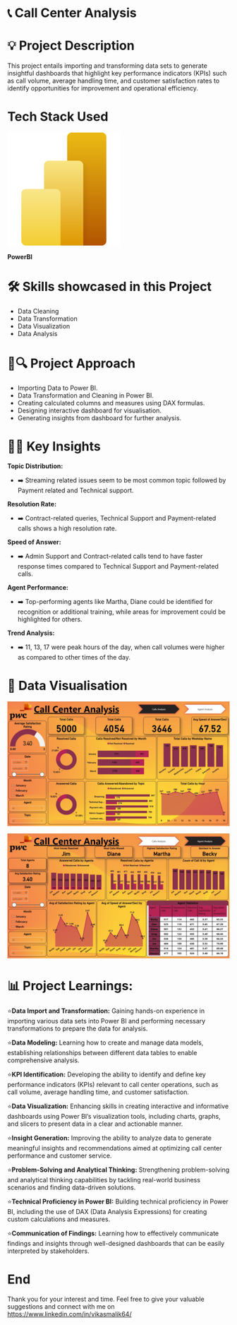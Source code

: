 # 📞 Call Center Analysis

# 💡 Project Description

This project entails importing and transforming data sets to generate insightful dashboards that highlight key performance indicators (KPIs) such as call volume, average handling time, and customer satisfaction rates to identify opportunities for improvement and operational efficiency.

# Tech Stack Used

![PowerBI](https://github.com/VikasMalik64/Images/blob/7960f298e77adf6bade233462a06b4b5e3aeaa53/Credit%20Card%20Financial%20Report/New_Power_BI_Logo.svg%20(1).png)     

**PowerBI**

# 🛠️ Skills showcased in this Project

- Data Cleaning
- Data Transformation
- Data Visualization
- Data Analysis

# 📅🔍 Project Approach

- Importing Data to Power BI.
- Data Transformation and Cleaning in Power BI.
- Creating calculated columns and measures using DAX formulas.
- Designing interactive dashboard for visualisation.
- Generating insights from dashboard for further analysis.

# 🧠💡 Key Insights

**Topic Distribution:**
- ➡️ Streaming related issues seem to be most common topic followed by Payment related and Technical support.

**Resolution Rate:**
- ➡️ Contract-related queries, Technical Support and Payment-related calls shows a high resolution rate.

**Speed of Answer:**
- ➡️ Admin Support and Contract-related calls tend to have faster response times compared to Technical Support and Payment-related calls.

**Agent Performance:**
- ➡️ Top-performing agents like Martha, Diane could be identified for recognition or additional training, while areas for improvement could be highlighted for others.

**Trend Analysis:**
- ➡️ 11, 13, 17 were peak hours of the day, when call volumes were higher as compared to other times of the day.

# 📸 Data Visualisation

![Calls Analysis](https://github.com/VikasMalik64/Images/blob/1f248a24e8f280f52bdc08f98c7b2941624df694/Pwc%20Power%20BI%20Virtual%20Internship/Call%20Center%20Analysis/Call%20Analysis.jpg)

![Agent Analysis](https://github.com/VikasMalik64/Images/blob/1f248a24e8f280f52bdc08f98c7b2941624df694/Pwc%20Power%20BI%20Virtual%20Internship/Call%20Center%20Analysis/Agent%20Analysis.jpg)

# 📊 **Project Learnings:**

⭐**Data Import and Transformation:** Gaining hands-on experience in importing various data sets into Power BI and performing necessary transformations to prepare the data for analysis.

⭐**Data Modeling:** Learning how to create and manage data models, establishing relationships between different data tables to enable comprehensive analysis.

⭐**KPI Identification:** Developing the ability to identify and define key performance indicators (KPIs) relevant to call center operations, such as call volume, average handling time, and customer satisfaction.

⭐**Data Visualization:** Enhancing skills in creating interactive and informative dashboards using Power BI’s visualization tools, including charts, graphs, and slicers to present data in a clear and actionable manner.

⭐**Insight Generation:** Improving the ability to analyze data to generate meaningful insights and recommendations aimed at optimizing call center performance and customer service.

⭐**Problem-Solving and Analytical Thinking:** Strengthening problem-solving and analytical thinking capabilities by tackling real-world business scenarios and finding data-driven solutions.

⭐**Technical Proficiency in Power BI:** Building technical proficiency in Power BI, including the use of DAX (Data Analysis Expressions) for creating custom calculations and measures.

⭐**Communication of Findings:** Learning how to effectively communicate findings and insights through well-designed dashboards that can be easily interpreted by stakeholders.

# End
Thank you for your interest and time. Feel free to give your valuable suggestions and connect with me on https://www.linkedin.com/in/vikasmalik64/
